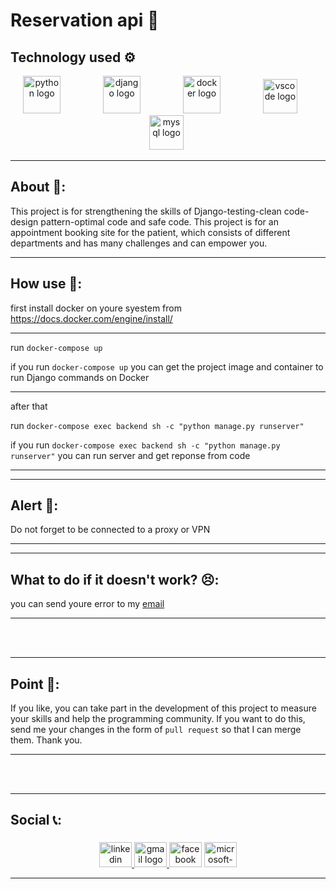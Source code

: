 # Reservation api 🚀


## Technology used ⚙
<div align="center">
<img src="https://cdn.jsdelivr.net/gh/devicons/devicon/icons/python/python-original.svg" height="60" alt="python logo"  />
  <img width="60"/>

<img src="https://cdn.jsdelivr.net/gh/devicons/devicon/icons/django/django-plain.svg" height="60" alt="django logo"  />
  <img width="60"/>

<img src="https://cdn.jsdelivr.net/gh/devicons/devicon/icons/docker/docker-original.svg" height="60" alt="docker logo"  />
  <img width="60"/>

<img src="https://cdn.jsdelivr.net/gh/devicons/devicon/icons/vscode/vscode-original.svg" height="55" alt="vscode logo"  />
  <img width="21" />

 <img src="https://cdn.jsdelivr.net/gh/devicons/devicon/icons/mysql/mysql-original.svg" height="55" alt="mysql logo" style='margin-left:20px'  />
  <img width="21" />
</div>

<hr>

## About 📃:

This project is for strengthening the skills of Django-testing-clean code-design pattern-optimal code and safe code.
This project is for an appointment booking site for the patient, which consists of different departments and has many challenges and can empower you.

<hr>

## How use 🤔:

first install docker on youre syestem from https://docs.docker.com/engine/install/
<hr>

run ``` docker-compose up ```

if you run ``` docker-compose up ``` you can get the project image and container to run Django commands on Docker

<hr>

after that

run ``` docker-compose exec backend sh -c "python manage.py runserver" ```

if you run ``` docker-compose exec backend sh -c "python manage.py runserver" ```
you can run server and get reponse from code 
<hr>

<hr>

## Alert 🚨:
Do not forget to be connected to a proxy or VPN
<hr>

<hr>

## What to do if it doesn't work? 😣:
you can send youre error to my <a href='#social'>email</a>

<hr>
<br>
<br>
<hr>


## Point 🤩:
If you like, you can take part in the development of this project to measure your skills and help the programming community. If you want to do this, send me your changes in the form of ``` pull request ``` so that I can merge them. Thank you.
<hr>

<br>
<br>
<hr>

## Social 📞:

###


<div align="center">
  <a href="https://www.linkedin.com/in/techno-code-30a076269/" target="_blank">
    <img src="https://raw.githubusercontent.com/maurodesouza/profile-readme-generator/master/src/assets/icons/social/linkedin/default.svg" width="52" height="40" alt="linkedin logo"  />
  </a>
  <a href="https://technocode15@gmail.com" target="_blank">
    <img src="https://raw.githubusercontent.com/maurodesouza/profile-readme-generator/master/src/assets/icons/social/gmail/default.svg" width="52" height="40" alt="gmail logo"  />
  </a>
  <img src="https://raw.githubusercontent.com/maurodesouza/profile-readme-generator/master/src/assets/icons/social/facebook/default.svg" width="52" height="40" alt="facebook logo"  />
  <img src="https://raw.githubusercontent.com/maurodesouza/profile-readme-generator/master/src/assets/icons/social/microsoft-outlook/default.svg" width="52" height="40" alt="microsoft-outlook logo"  />

  
  <hr>
 


</div>



###

